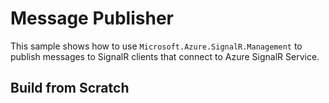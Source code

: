 Message Publisher
=========

This sample shows how to use `Microsoft.Azure.SignalR.Management` to publish messages to SignalR clients that connect to Azure SignalR Service.

## Build from Scratch
